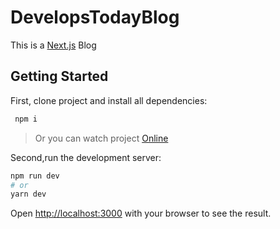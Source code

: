 # DevelopsTodayBlog


This is a [Next.js](https://nextjs.org/) Blog

## Getting Started

First, clone project and install all dependencies:

```bash
 npm i
 ```
> Or you can watch project [Online](https://developstoday-blog.vercel.app/)

Second,run the development server:

```bash
npm run dev
# or
yarn dev
```

Open [http://localhost:3000](http://localhost:3000) with your browser to see the result.



